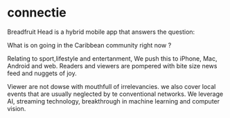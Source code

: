 # connectie
Breadfruit Head is a hybrid mobile app that answers the question: 

What is on going in the Caribbean community right now ?

Relating to sport,lifestyle and entertanment, We push this to iPhone, Mac, Android and web.
Readers and viewers are pompered with bite size news feed and nuggets of joy. 

Viewer are not dowse with mouthfull of irrelevancies.
we also cover  local events that are usually neglected by te  conventional networks. 
We leverage AI, streaming technology, breakthrough in machine learning and computer vision. 
